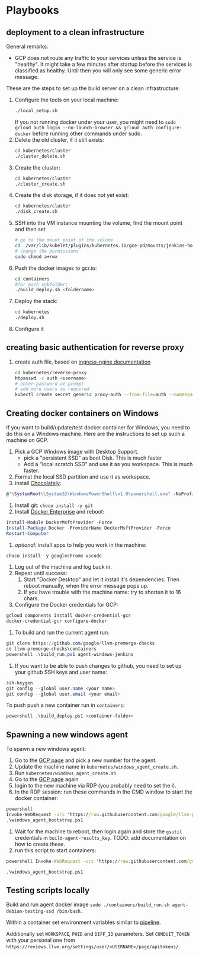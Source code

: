 # Playbooks


## deployment to a clean infrastructure

General remarks:
* GCP does not route any traffic to your services unless the service is "healthy". It might take a few minutes after startup before the services is classified as healthy. Until then you will only see some generic error message.

These are the steps to set up the build server on a clean infrastructure:  
1. Configure the tools on your local machine:
    ```bash
    ./local_setup.sh
    ```
   If you not running docker under your user, you might need to
   `sudo gcloud auth login --no-launch-browser && gcloud auth configure-docker`
   before running other commands under sudo.
1. Delete the old cluster, if it still exists:
    ```bash
    cd kubernetes/cluster
    ./cluster_delete.sh
    ```
1. Create the cluster:
    ```bash
    cd kubernetes/cluster
    ./cluster_create.sh
    ```
1. Create the disk storage, if it does not yet exist:
    ```bash
    cd kubernetes/cluster
    ./disk_create.sh
    ```
1. SSH into the VM instance mounting the volume, find the mount point and then set
    ```bash
    # go to the mount point of the volume
    cd  /var/lib/kubelet/plugins/kubernetes.io/gce-pd/mounts/jenkins-home
    # change the permissions
    sudo chmod a+rwx
    ```
1. Push the docker images to gcr.io:
    ```bash
    cd containers
    #for each subfolder:
    ./build_deploy.sh <foldername>
    ```
1. Deploy the stack:
    ```bash
    cd kubernetes
    ./deploy.sh
    ```
1. Configure it

## creating basic authentication for reverse proxy

1. create auth file, based on [ingress-nginx documentation](https://github.com/kubernetes/ingress-nginx/tree/master/docs/examples/auth/basic)
    ```bash
    cd kubernetes/reverse-proxy
    htpasswd -c auth <username>
    # enter password at prompt
    # add more users as required
    kubectl create secret generic proxy-auth --from-file=auth --namespace=jenkins
    ```

## Creating docker containers on Windows

If you want to build/update/test docker container for Windows, you need to do this on a Windows machine. Here are the instructions to set up such a machine on GCP.

1. Pick a GCP Windows image with Desktop Support.
    * pick a "persistent SSD" as boot Disk. This is much faster
    * Add a "local scratch SSD" and use it as you workspace. This is much faster.
1. Format the local SSD partition and use it as workspace.
1. install [Chocolately](https://chocolatey.org/docs/installation):
```bat
@"%SystemRoot%\System32\WindowsPowerShell\v1.0\powershell.exe" -NoProfile -InputFormat None -ExecutionPolicy Bypass -Command "iex ((New-Object System.Net.WebClient).DownloadString('https://chocolatey.org/install.ps1'))" && SET "PATH=%PATH%;%ALLUSERSPROFILE%\chocolatey\bin"
```
1. Install git: `choco install -y git`
1. Install [Docker Enterprise](https://docs.docker.com/ee/docker-ee/windows/docker-ee/) and reboot:
```powershell
Install-Module DockerMsftProvider -Force
Install-Package Docker -ProviderName DockerMsftProvider -Force
Restart-Computer
```
1. *optional:* install apps to help you work in the machine:
```powershell
choco install -y googlechrome vscode
```
1. Log out of the machine and log back in.
1. Repeat until success:
    1. Start "Docker Desktop" and let it install it's dependencies. 
    Then reboot manually, when the error message pops up.
    1. If you have trouble with the machine name: try to shorten it to 16 chars.
1. Configure the Docker credentials for GCP:
```powershell
gcloud components install docker-credential-gcr
docker-credential-gcr configure-docker
```
1. To build and run the current agent run:
```powershell
git clone https://github.com/google/llvm-premerge-checks
cd llvm-premerge-checks\containers
powershell .\build_run.ps1 agent-windows-jenkins
```
1. If you want to be able to push changes to github, you need to set up your github SSH keys and user name:
```powershell
ssh-keygen
git config --global user.name <your name>
git config --global user.email <your email>
```

To push push a new container run in `containers`:
```powershell
powershell .\build_deploy.ps1 <container-folder>
```

## Spawning a new windows agent

To spawn a new windows agent:

1. Go to the [GCP page](https://pantheon.corp.google.com/compute/instances?project=llvm-premerge-checks&instancessize=50) and pick a new number for the agent.
1. Update the machine name in `kubernetes/windows_agent_create.sh`.
1. Run `kubernetes/windows_agent_create.sh`
1. Go to the [GCP page](https://pantheon.corp.google.com/compute/instances?project=llvm-premerge-checks&instancessize=50) again 
1. login to the new machine via RDP (you probably need to set the i).
1. In the RDP session: run these commands in the CMD window to start the docker container:
```cmd
powershell 
Invoke-WebRequest -uri 'https://raw.githubusercontent.com/google/llvm-premerge-checks/master/scripts/windows_agent_bootstrap.ps1' -OutFile windows_agent_bootstrap.ps1
.\windows_agent_bootstrap.ps1
```
1. Wait for the machine to reboot, then login again and store the `gsutil` credentials in `build-agent-results_key`.
TODO: add documentation on how to create these.
1. run this script to start containers:
```cmd
powershell Invoke-WebRequest -uri 'https://raw.githubusercontent.com/google/llvm-premerge-checks/master/scripts/windows_agent_start.ps1' -OutFile windows_agent_bootstrap.ps1

.\windows_agent_bootstrap.ps1
```

## Testing scripts locally

Build and run agent docker image `sudo ./containers/build_run.sh agent-debian-testing-ssd /bin/bash`.

Within a container set environment variables similar to [pipeline](https://github.com/google/llvm-premerge-checks/blob/master/Jenkins/Phabricator-pipeline/Jenkinsfile).

Additionally set `WORKSPACE`, `PHID` and `DIFF_ID` parameters. Set `CONDUIT_TOKEN` with your personal one from `https://reviews.llvm.org/settings/user/<USERNAME>/page/apitokens/`.